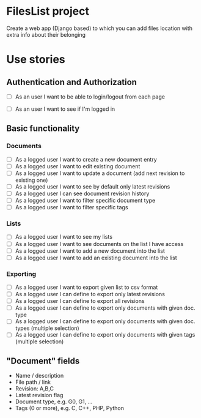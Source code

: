 # FilesList project
Create a web app (Django based) to which you can add files location with extra info about their belonging

# Use stories 

## Authentication and Authorization
- [ ] As an user I want to be able to login/logout from each page
- [ ] As an user I want to see if I'm logged in


## Basic functionality 

### Documents
- [ ] As a logged user I want to create a new document entry
- [ ] As a logged user I want to edit existing document
- [ ] As a logged user I want to update a document (add next revision to existing one)
- [ ] As a logged user I want to see by default only latest revisions
- [ ] As a logged user I can see document revision history
- [ ] As a logged user I want to filter specific document type
- [ ] As a logged user I want to filter specific tags

### Lists
- [ ] As a logged user I want to see my lists
- [ ] As a logged user I want to see documents on the list I have access
- [ ] As a logged user I want to add a new document into the list
- [ ] As a logged user I want to add an existing document into the list

### Exporting
- [ ] As a logged user I want to export given list to csv format
- [ ] As a logged user I can define to export only latest revisions
- [ ] As a logged user I can define to export all revisions
- [ ] As a logged user I can define to export only documents with given doc. type
- [ ] As a logged user I can define to export only documents with given doc. types (multiple selection)
- [ ] As a logged user I can define to export only documents with given tags (multiple selection)

## "Document" fields
- Name / description
- File path / link
- Revision: A,B,C
- Latest revision flag
- Document type, e.g. G0, G1, ...
- Tags (0 or more), e.g. C, C++, PHP, Python